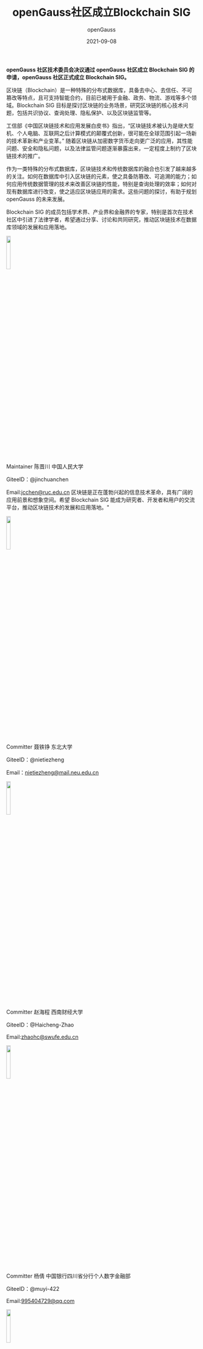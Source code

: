﻿---
title: ' openGauss社区成立Blockchain SIG'
date: '2021-09-08'
tags: ['theme']
banner: '/category/news/2021-09-08/banner.png'
category: 'news'
author: 'openGauss'
summary: 'openGauss社区成立Blockchain SIG'
---

**openGauss 社区技术委员会决议通过 openGauss 社区成立 Blockchain SIG 的申请，openGauss 社区正式成立 Blockchain SIG。**

区块链（Blockchain）是一种特殊的分布式数据库，具备去中心、去信任、不可篡改等特点，且可支持智能合约，目前已被用于金融、政务、物流、游戏等多个领域。Blockchain SIG 目标是探讨区块链的业务场景，研究区块链的核心技术问题，包括共识协议、查询处理、隐私保护、以及区块链监管等。

工信部《中国区块链技术和应用发展白皮书》指出，“区块链技术被认为是继大型机、个人电脑、互联网之后计算模式的颠覆式创新，很可能在全球范围引起一场新的技术革新和产业变革。” 随着区块链从加密数字货币走向更广泛的应用，其性能问题、安全和隐私问题，以及法律监管问题逐渐暴露出来，一定程度上制约了区块链技术的推广。

作为一类特殊的分布式数据库，区块链技术和传统数据库的融合也引发了越来越多的关注。如何在数据库中引入区块链的元素，使之具备防篡改、可追溯的能力；如何应用传统数据管理的技术来改善区块链的性能，特别是查询处理的效率；如何对现有数据库进行改变，使之适应区块链应用的需求。这些问题的探讨，有助于规划 openGauss 的未来发展。

Blockchain SIG 的成员包括学术界、产业界和金融界的专家，特别是首次在技术社区中引进了法律学者，希望通过分享、讨论和共同研究，推动区块链技术在数据库领域的发展和应用落地。

<img src="/zh/news/2021-09-08/陈晋川.png" style="width: 15%">

Maintainer 陈晋川 中国人民大学

GiteeID：@jinchuanchen

Email:jcchen@ruc.edu.cn
区块链是正在蓬勃兴起的信息技术革命，具有广阔的应用前景和想象空间。希望 Blockchain SIG 能成为研究者、开发者和用户的交流平台，推动区块链技术的发展和应用落地。"

<img src="/zh/news/2021-09-08/聂铁铮.png" style="width: 15%">

Committer 聂铁铮 东北大学

GiteeID：@nietiezheng

Email：nietiezheng@mail.neu.edu.cn

<img src="/zh/news/2021-09-08/赵海程.png" style="width: 15%">

Committer 赵海程 西南财经大学

GiteeID：@Haicheng-Zhao

Email:zhaohc@swufe.edu.cn

<img src="/zh/news/2021-09-08/杨倩.png" style="width: 15%">

Committer 杨倩 中国银行四川省分行个人数字金融部

GiteeID：@muyi-422

Email:995404729@qq.com

<img src="/zh/news/2021-09-08/缪春亮.png" style="width: 15%">

Committer 缪春亮 工商银行四川分行运行管理部

GiteeID：@Miao_Chunliang

Email：mcl2000@sina.com

<img src="/zh/news/2021-09-08/郝庆运.png" style="width: 15%">

Committer 郝庆运 民生银行

GiteeID：@haoqingyun

Email：haoqingyun@cmbc.com.cn

<img src="/zh/news/2021-09-08/薛忠斌.png" style="width: 15%">

Committer 薛忠斌 华为

GiteeID：@zbxue

Email：xuezhongbin@huawei.com

<img src="/zh/news/2021-09-08/朱金伟.png" style="width: 15%">

Committer 朱金伟 华为

GiteeID：@zhu_jinwei

Email：zhujinwei@huawei.com

<img src="/zh/news/2021-09-08/何睿.png" style="width: 15%">

Committer 何睿 华为

GiteeID：@he_ray

Email：he.rui@139.com

欢迎大家订阅 Blockchain SIG 邮件列表：blockchain@opengauss.org及时掌握 Blockchain SIG 动态。

会议时间：北京时间，每双周三下午，16:00-17:00

因为 SIG 是开放的，我们欢迎任何人加入 openGauss Blockchain SIG 并参与贡献。

**如何加入 Blockchain SIG 并参与贡献：**

1.注册 Gitee 账号

openGauss 源代码托管在码云（Gitee）：

https://gitee.com/opengauss

请参考https://gitee.com/help/articles/4113注册您的Gitee账户，

并在http://gitee.com/profile/emails设置您的主邮箱。

2.签署 CLA

在参与社区贡献前，您还需要签署 openGauss 社区贡献者许可协议（CLA）.

3.找到 Blockchain SIG 仓库地址：

https://gitee.com/opengauss/Blockchain

**如果，你感兴趣的 SIG 组还未出现，**

**那么，新的 SIG 组将由你来发起！**

欢迎发送申请邮件至：tc@opengauss.org
